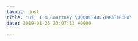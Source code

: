 ```yaml
---
layout: post
title: "Hi, I'm Courtney \U0001F481\U0001F3FB"
date: 2019-01-25 23:07:13 +0000

---
```

